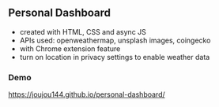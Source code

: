 ## Personal Dashboard
- created with HTML, CSS and async JS
- APIs used: openweathermap, unsplash images, coingecko
- with Chrome extension feature
- turn on location in privacy settings to enable weather data

### Demo
https://joujou144.github.io/personal-dashboard/
